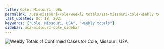 ```yaml
---
title: Cole, Missouri, USA
permalink: /usa-missouri-cole/weekly_totals/usa-missouri-cole-weekly_totals.html
last_updated: Oct 18, 2021
keywords: ["Cole, Missouri, USA", "weekly totals"]
sidebar: usa-missouri-cole_sidebar
---
```


![Weekly Totals of Confirmed Cases for Cole, Missouri, USA](/covid_tracker/images/graphs/usa-missouri-cole-weekly_totals_graph.png)
